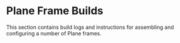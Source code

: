 # Plane Frame Builds

This section contains build logs and instructions for assembling 
and configuring a number of Plane frames.
